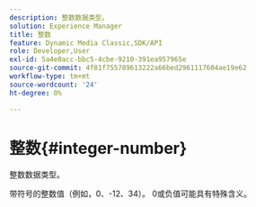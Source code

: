 ```yaml
---
description: 整数数据类型。
solution: Experience Manager
title: 整数
feature: Dynamic Media Classic,SDK/API
role: Developer,User
exl-id: 5a4e0acc-bbc5-4cbe-9210-391ea957965e
source-git-commit: 4f81f755789613222a66bed2961117604ae19e62
workflow-type: tm+mt
source-wordcount: '24'
ht-degree: 0%

---
```


# 整数{#integer-number}

整数数据类型。

带符号的整数值（例如，0、-12、34）。 0或负值可能具有特殊含义。
